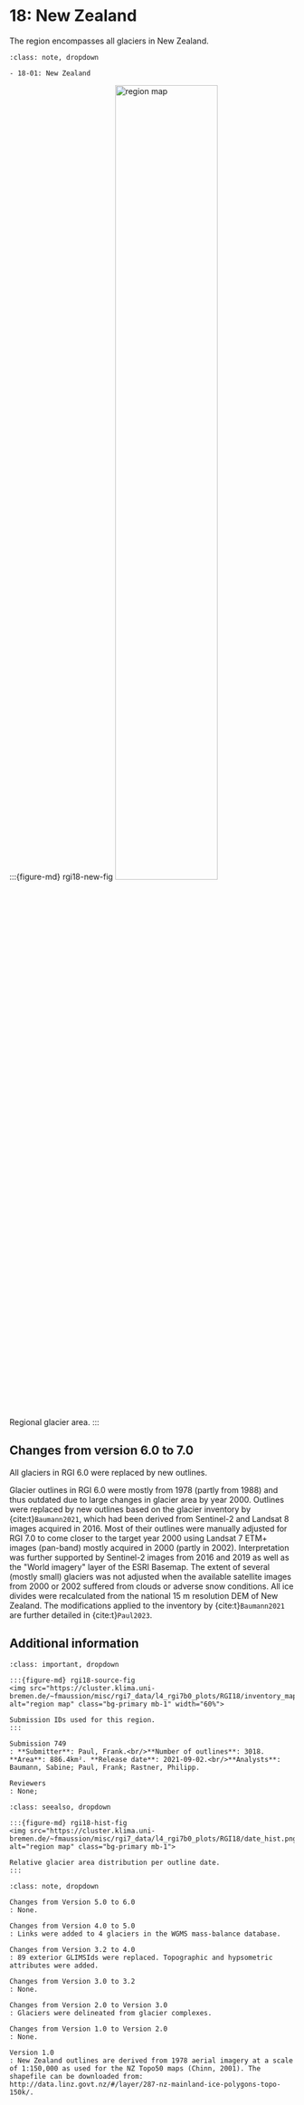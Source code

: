 # 18: New Zealand

The region encompasses all glaciers in New Zealand.

```{admonition} Subregions
:class: note, dropdown

- 18-01: New Zealand

```

:::{figure-md} rgi18-new-fig
<img src="https://cluster.klima.uni-bremen.de/~fmaussion/misc/rgi7_data/l4_rgi7b0_plots/RGI18/isrgi6_map.jpeg" alt="region map" class="bg-primary mb-1" width="60%">

Regional glacier area.
:::

## Changes from version 6.0 to 7.0

All glaciers in RGI 6.0 were replaced by new outlines.

Glacier outlines in RGI 6.0 were mostly from 1978 (partly from 1988) and thus outdated due to large changes in glacier area by year 2000.  Outlines were replaced by new outlines based on the glacier inventory by {cite:t}`Baumann2021`, which had been derived from Sentinel-2 and Landsat 8 images acquired in 2016. Most of their outlines were manually adjusted for RGI 7.0 to come closer to the target year 2000 using Landsat 7 ETM+ images (pan-band) mostly acquired in 2000 (partly in 2002). Interpretation was further supported by Sentinel-2 images from 2016 and 2019 as well as the "World imagery" layer of the ESRI Basemap. The extent of several (mostly small) glaciers was not adjusted when the available satellite images from 2000 or 2002 suffered from clouds or adverse snow conditions. All ice divides were recalculated from the national 15 m resolution DEM of New Zealand. The modifications applied to the inventory by {cite:t}`Baumann2021` are further detailed in {cite:t}`Paul2023`.



## Additional information 

```{admonition} Data sources and analysts
:class: important, dropdown

:::{figure-md} rgi18-source-fig
<img src="https://cluster.klima.uni-bremen.de/~fmaussion/misc/rgi7_data/l4_rgi7b0_plots/RGI18/inventory_map.jpeg" alt="region map" class="bg-primary mb-1" width="60%">

Submission IDs used for this region.
:::

Submission 749
: **Submitter**: Paul, Frank.<br/>**Number of outlines**: 3018. **Area**: 886.4km². **Release date**: 2021-09-02.<br/>**Analysts**: Baumann, Sabine; Paul, Frank; Rastner, Philipp.

Reviewers
: None;

```

```{admonition} Outlines date distribution
:class: seealso, dropdown

:::{figure-md} rgi18-hist-fig
<img src="https://cluster.klima.uni-bremen.de/~fmaussion/misc/rgi7_data/l4_rgi7b0_plots/RGI18/date_hist.png" alt="region map" class="bg-primary mb-1">

Relative glacier area distribution per outline date.
:::

```

```{admonition} Version history
:class: note, dropdown

Changes from Version 5.0 to 6.0
: None.

Changes from Version 4.0 to 5.0
: Links were added to 4 glaciers in the WGMS mass-balance database.

Changes from Version 3.2 to 4.0
: 89 exterior GLIMSIds were replaced. Topographic and hypsometric attributes were added.

Changes from Version 3.0 to 3.2
: None.

Changes from Version 2.0 to Version 3.0
: Glaciers were delineated from glacier complexes.

Changes from Version 1.0 to Version 2.0
: None.

Version 1.0
: New Zealand outlines are derived from 1978 aerial imagery at a scale of 1:150,000 as used for the NZ Topo50 maps (Chinn, 2001). The shapefile can be downloaded from:
http://data.linz.govt.nz/#/layer/287-nz-mainland-ice-polygons-topo-150k/.


```
